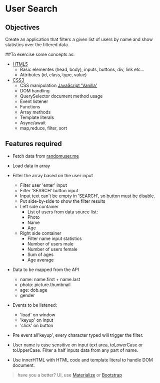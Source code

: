 # User Search

## Objectives
Create an application that filters a given list of users by name and show statistics over the filtered data.

##To exercise some concepts as:
* [HTML5](https://html.spec.whatwg.org/multipage/)
  * Basic elementes (head, body), inputs, buttons, div, link etc...
  *  Attributes (id, class, type, value) 
* [CSS3](https://www.w3.org/TR/css3-roadmap/)
  * CSS manipulation
 [JavaScript 'Vanilla'](https://www.ecma-international.org/ecma-262/9.0/index.html)
  * DOM handling
  * QuerySelector document method usage
  * Event listener
  * Functions
  * Array methods
  * Template literals
  * Async/await
  * map,reduce, filter, sort


## Features required
* Fetch data from [randomuser.me](https://randomuser.me/api/?seed=javascript&results=100&nat=BR&noinfo)
* Load data in array
* Filter the array based on the user input
  * Filter user 'enter' input
  * Filter 'SEARCH' button input
  * Input text can't be empty in 'SEARCH', so button must be disable.
  * Put side-by-side to show the filter results
  * Left side container
      * List of users from data source list:
      * Photo
      * Name
      * Age
  * Right side container 
      * Filter name input statistics
      * Number of users male
      * Number of users female
      * Sum of ages
      * Age average

* Data to be mapped from the API
  * name: name.first + name.last
  * photo: picture.thumbnail
  * age: dob.age
  * gender
* Events to be listened:
  * 'load' on window
  * 'keyup' on input
  * 'click' on button

* Pre event all'keyup', every character typed will trigger the filter.
* User name is case sensitive on input text area, toLowerCase or toUpperCase. Filter a half inputs data from any part of name.
* Use innerHTML with HTML code and template literal to handle DOM document.

> have  you a better? UI, use [Materialize](https://materializecss.com) or [Bootstrap](https://getbootstrap.com)

